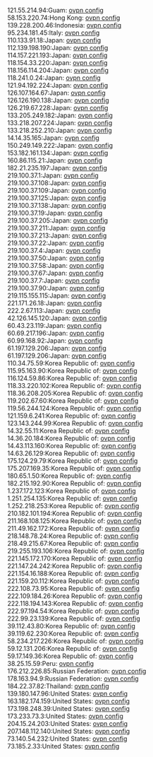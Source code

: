 121.55.214.94:Guam: [ovpn config](vpn/121_55_214_94.ovpn)  
58.153.220.74:Hong Kong: [ovpn config](vpn/58_153_220_74.ovpn)  
139.228.200.46:Indonesia: [ovpn config](vpn/139_228_200_46.ovpn)  
95.234.181.45:Italy: [ovpn config](vpn/95_234_181_45.ovpn)  
110.133.91.18:Japan: [ovpn config](vpn/110_133_91_18.ovpn)  
112.139.198.190:Japan: [ovpn config](vpn/112_139_198_190.ovpn)  
114.157.221.193:Japan: [ovpn config](vpn/114_157_221_193.ovpn)  
118.154.33.220:Japan: [ovpn config](vpn/118_154_33_220.ovpn)  
118.156.114.204:Japan: [ovpn config](vpn/118_156_114_204.ovpn)  
118.241.0.24:Japan: [ovpn config](vpn/118_241_0_24.ovpn)  
121.94.192.224:Japan: [ovpn config](vpn/121_94_192_224.ovpn)  
126.107.164.67:Japan: [ovpn config](vpn/126_107_164_67.ovpn)  
126.126.190.138:Japan: [ovpn config](vpn/126_126_190_138.ovpn)  
126.219.67.228:Japan: [ovpn config](vpn/126_219_67_228.ovpn)  
133.205.249.182:Japan: [ovpn config](vpn/133_205_249_182.ovpn)  
133.218.207.224:Japan: [ovpn config](vpn/133_218_207_224.ovpn)  
133.218.252.210:Japan: [ovpn config](vpn/133_218_252_210.ovpn)  
14.14.35.165:Japan: [ovpn config](vpn/14_14_35_165.ovpn)  
150.249.149.222:Japan: [ovpn config](vpn/150_249_149_222.ovpn)  
153.182.161.134:Japan: [ovpn config](vpn/153_182_161_134.ovpn)  
160.86.115.21:Japan: [ovpn config](vpn/160_86_115_21.ovpn)  
182.21.235.197:Japan: [ovpn config](vpn/182_21_235_197.ovpn)  
219.100.37.1:Japan: [ovpn config](vpn/219_100_37_1.ovpn)  
219.100.37.108:Japan: [ovpn config](vpn/219_100_37_108.ovpn)  
219.100.37.109:Japan: [ovpn config](vpn/219_100_37_109.ovpn)  
219.100.37.125:Japan: [ovpn config](vpn/219_100_37_125.ovpn)  
219.100.37.138:Japan: [ovpn config](vpn/219_100_37_138.ovpn)  
219.100.37.19:Japan: [ovpn config](vpn/219_100_37_19.ovpn)  
219.100.37.205:Japan: [ovpn config](vpn/219_100_37_205.ovpn)  
219.100.37.211:Japan: [ovpn config](vpn/219_100_37_211.ovpn)  
219.100.37.213:Japan: [ovpn config](vpn/219_100_37_213.ovpn)  
219.100.37.22:Japan: [ovpn config](vpn/219_100_37_22.ovpn)  
219.100.37.4:Japan: [ovpn config](vpn/219_100_37_4.ovpn)  
219.100.37.50:Japan: [ovpn config](vpn/219_100_37_50.ovpn)  
219.100.37.58:Japan: [ovpn config](vpn/219_100_37_58.ovpn)  
219.100.37.67:Japan: [ovpn config](vpn/219_100_37_67.ovpn)  
219.100.37.7:Japan: [ovpn config](vpn/219_100_37_7.ovpn)  
219.100.37.90:Japan: [ovpn config](vpn/219_100_37_90.ovpn)  
219.115.155.115:Japan: [ovpn config](vpn/219_115_155_115.ovpn)  
221.171.26.18:Japan: [ovpn config](vpn/221_171_26_18.ovpn)  
222.2.67.113:Japan: [ovpn config](vpn/222_2_67_113.ovpn)  
42.126.145.120:Japan: [ovpn config](vpn/42_126_145_120.ovpn)  
60.43.23.119:Japan: [ovpn config](vpn/60_43_23_119.ovpn)  
60.69.217.196:Japan: [ovpn config](vpn/60_69_217_196.ovpn)  
60.99.168.92:Japan: [ovpn config](vpn/60_99_168_92.ovpn)  
61.197.129.206:Japan: [ovpn config](vpn/61_197_129_206.ovpn)  
61.197.129.206:Japan: [ovpn config](vpn/61_197_129_206.ovpn)  
110.34.75.59:Korea Republic of: [ovpn config](vpn/110_34_75_59.ovpn)  
115.95.163.90:Korea Republic of: [ovpn config](vpn/115_95_163_90.ovpn)  
116.124.59.86:Korea Republic of: [ovpn config](vpn/116_124_59_86.ovpn)  
118.33.220.102:Korea Republic of: [ovpn config](vpn/118_33_220_102.ovpn)  
118.36.208.205:Korea Republic of: [ovpn config](vpn/118_36_208_205.ovpn)  
119.202.67.60:Korea Republic of: [ovpn config](vpn/119_202_67_60.ovpn)  
119.56.244.124:Korea Republic of: [ovpn config](vpn/119_56_244_124.ovpn)  
121.159.6.241:Korea Republic of: [ovpn config](vpn/121_159_6_241.ovpn)  
123.143.244.99:Korea Republic of: [ovpn config](vpn/123_143_244_99.ovpn)  
14.32.55.11:Korea Republic of: [ovpn config](vpn/14_32_55_11.ovpn)  
14.36.20.184:Korea Republic of: [ovpn config](vpn/14_36_20_184.ovpn)  
14.43.113.160:Korea Republic of: [ovpn config](vpn/14_43_113_160.ovpn)  
14.63.26.129:Korea Republic of: [ovpn config](vpn/14_63_26_129.ovpn)  
175.124.29.79:Korea Republic of: [ovpn config](vpn/175_124_29_79.ovpn)  
175.207.169.35:Korea Republic of: [ovpn config](vpn/175_207_169_35.ovpn)  
180.65.1.50:Korea Republic of: [ovpn config](vpn/180_65_1_50.ovpn)  
182.215.192.90:Korea Republic of: [ovpn config](vpn/182_215_192_90.ovpn)  
1.237.172.123:Korea Republic of: [ovpn config](vpn/1_237_172_123.ovpn)  
1.251.254.135:Korea Republic of: [ovpn config](vpn/1_251_254_135.ovpn)  
1.252.218.253:Korea Republic of: [ovpn config](vpn/1_252_218_253.ovpn)  
210.182.101.194:Korea Republic of: [ovpn config](vpn/210_182_101_194.ovpn)  
211.168.108.125:Korea Republic of: [ovpn config](vpn/211_168_108_125.ovpn)  
211.49.162.172:Korea Republic of: [ovpn config](vpn/211_49_162_172.ovpn)  
218.148.78.24:Korea Republic of: [ovpn config](vpn/218_148_78_24.ovpn)  
218.49.215.67:Korea Republic of: [ovpn config](vpn/218_49_215_67.ovpn)  
219.255.193.106:Korea Republic of: [ovpn config](vpn/219_255_193_106.ovpn)  
221.145.172.170:Korea Republic of: [ovpn config](vpn/221_145_172_170.ovpn)  
221.147.24.242:Korea Republic of: [ovpn config](vpn/221_147_24_242.ovpn)  
221.154.16.188:Korea Republic of: [ovpn config](vpn/221_154_16_188.ovpn)  
221.159.20.112:Korea Republic of: [ovpn config](vpn/221_159_20_112.ovpn)  
222.108.73.95:Korea Republic of: [ovpn config](vpn/222_108_73_95.ovpn)  
222.109.184.26:Korea Republic of: [ovpn config](vpn/222_109_184_26.ovpn)  
222.118.194.143:Korea Republic of: [ovpn config](vpn/222_118_194_143.ovpn)  
222.97.194.54:Korea Republic of: [ovpn config](vpn/222_97_194_54.ovpn)  
222.99.23.139:Korea Republic of: [ovpn config](vpn/222_99_23_139.ovpn)  
39.112.43.80:Korea Republic of: [ovpn config](vpn/39_112_43_80.ovpn)  
39.119.62.230:Korea Republic of: [ovpn config](vpn/39_119_62_230.ovpn)  
58.234.217.226:Korea Republic of: [ovpn config](vpn/58_234_217_226.ovpn)  
59.12.131.206:Korea Republic of: [ovpn config](vpn/59_12_131_206.ovpn)  
59.17.149.36:Korea Republic of: [ovpn config](vpn/59_17_149_36.ovpn)  
38.25.15.59:Peru: [ovpn config](vpn/38_25_15_59.ovpn)  
176.212.226.85:Russian Federation: [ovpn config](vpn/176_212_226_85.ovpn)  
178.163.94.9:Russian Federation: [ovpn config](vpn/178_163_94_9.ovpn)  
184.22.37.82:Thailand: [ovpn config](vpn/184_22_37_82.ovpn)  
139.180.147.96:United States: [ovpn config](vpn/139_180_147_96.ovpn)  
163.182.174.159:United States: [ovpn config](vpn/163_182_174_159.ovpn)  
173.198.248.39:United States: [ovpn config](vpn/173_198_248_39.ovpn)  
173.233.73.3:United States: [ovpn config](vpn/173_233_73_3.ovpn)  
204.15.24.203:United States: [ovpn config](vpn/204_15_24_203.ovpn)  
207.148.112.140:United States: [ovpn config](vpn/207_148_112_140.ovpn)  
73.140.54.232:United States: [ovpn config](vpn/73_140_54_232.ovpn)  
73.185.2.33:United States: [ovpn config](vpn/73_185_2_33.ovpn)  
